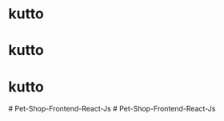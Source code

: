 # kutto
# kutto
# kutto
#   P e t - S h o p - F r o n t e n d - R e a c t - J s  
 #   P e t - S h o p - F r o n t e n d - R e a c t - J s  
 